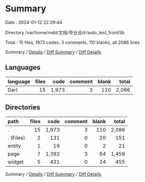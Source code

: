 # Summary

Date : 2024-01-12 22:29:44

Directory /var/home/mdd/文档/毕业设计/auto_test_front/lib

Total : 15 files,  1973 codes, 3 comments, 110 blanks, all 2086 lines

Summary / [Details](details.md) / [Diff Summary](diff.md) / [Diff Details](diff-details.md)

## Languages
| language | files | code | comment | blank | total |
| :--- | ---: | ---: | ---: | ---: | ---: |
| Dart | 15 | 1,973 | 3 | 110 | 2,086 |

## Directories
| path | files | code | comment | blank | total |
| :--- | ---: | ---: | ---: | ---: | ---: |
| . | 15 | 1,973 | 3 | 110 | 2,086 |
| . (Files) | 2 | 131 | 0 | 20 | 151 |
| entity | 1 | 19 | 0 | 2 | 21 |
| page | 7 | 1,392 | 3 | 64 | 1,459 |
| widget | 5 | 431 | 0 | 24 | 455 |

Summary / [Details](details.md) / [Diff Summary](diff.md) / [Diff Details](diff-details.md)